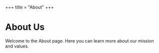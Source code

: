 +++
title = "About"
+++

# About Us

Welcome to the About page. Here you can learn more about our mission and values.
